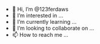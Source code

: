 - 👋 Hi, I’m @123ferdaws
- 👀 I’m interested in ...
- 🌱 I’m currently learning ...
- 💞️ I’m looking to collaborate on ...
- 📫 How to reach me ...

<!---
123ferdaws/123ferdaws is a ✨ special ✨ repository because its `README.md` (this file) appears on your GitHub profile.
You can click the Preview link to take a look at your changes.
--->
